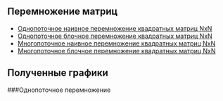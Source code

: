 ## Перемножение матриц 
- [Однопоточное наивное перемножение квадратных матриц NxN](https://github.com/hiiksyusha/ParProg/blob/main/Matrix_multiplication/mat1.c)
- [Однопоточное блочное перемножение квадратных матриц NxN](https://github.com/hiiksyusha/ParProg/blob/main/Matrix_multiplication/mat2.c)
- [Многопоточное наивное перемножение квадратных матриц NxN](https://github.com/hiiksyusha/ParProg/blob/main/Matrix_multiplication/mat3.c)
- [Многопоточное блочное перемножение квадратных матриц NxN](https://github.com/hiiksyusha/ParProg/blob/main/Matrix_multiplication/mat4.c)

## Полученные графики 
###Однопоточное перемножение 
[](https://github.com/hiiksyusha/ParProg/blob/main/Matrix_multiplication/Matrix1.png)
